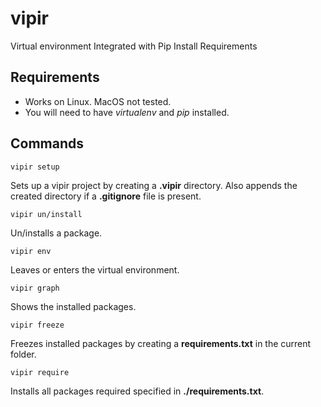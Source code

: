 # vipir
Virtual environment Integrated with Pip Install Requirements

## Requirements
- Works on Linux. MacOS not tested.
- You will need to have *virtualenv* and *pip* installed.

## Commands
```
vipir setup
```
Sets up a vipir project by creating a **.vipir** directory. Also appends the created directory if a **.gitignore** file is present.

```
vipir un/install
```
Un/installs a package.

```
vipir env
```
Leaves or enters the virtual environment.

```
vipir graph
```
Shows the installed packages.

```
vipir freeze
```
Freezes installed packages by creating a **requirements.txt** in the current folder.

```
vipir require
```
Installs all packages required specified in **./requirements.txt**.

